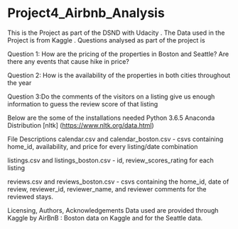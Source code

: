 # Project4_Airbnb_Analysis

This is the Project as part of the DSND with Udacity . The Data used in the Project is from Kaggle .
Questions analysed as part of the project is

Question 1: How are the pricing of the properties in Boston and Seattle? Are there any events that cause hike in price?

Question 2: How is the availability of the properties in both cities throughout the year

Question 3:Do the comments of the visitors on a listing give us enough information  to guess the review score of that listing

Below are the some of the installations needed
Python 3.6.5 Anaconda Distribution
[nltk] (https://www.nltk.org/data.html)

File Descriptions
calendar.csv and calendar_boston.csv - csvs containing home_id, availability, and price for every listing/date combination

listings.csv and listings_boston.csv - id, review_scores_rating for each listing

reviews.csv and reviews_boston.csv - csvs containing the home_id, date of review, reviewer_id, reviewer_name, and reviewer comments for the reviewed stays.


Licensing, Authors, Acknowledgements
Data used are provided through Kaggle by AirBnB : Boston data on Kaggle and for the Seattle data.
